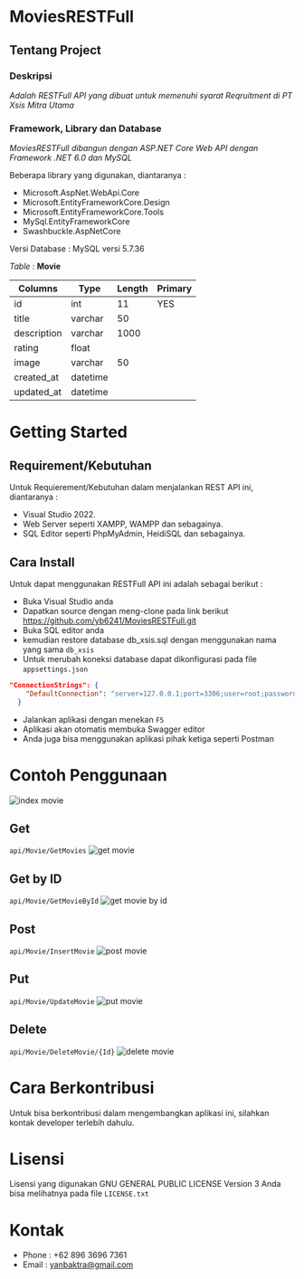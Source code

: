 # MoviesRESTFull

## Tentang Project
### Deskripsi
*Adalah RESTFull API yang dibuat untuk memenuhi syarat Reqruitment di PT Xsis Mitra Utama*

### Framework, Library dan Database
*MoviesRESTFull dibangun dengan ASP.NET Core Web API dengan Framework .NET 6.0 dan MySQL*

Beberapa library yang digunakan, diantaranya :
* Microsoft.AspNet.WebApi.Core
* Microsoft.EntityFrameworkCore.Design
* Microsoft.EntityFrameworkCore.Tools
* MySql.EntityFrameworkCore
* Swashbuckle.AspNetCore

Versi Database : MySQL versi 5.7.36

*Table* : **Movie**

| Columns     | Type        | Length | Primary |
| ----------- | ----------- | ------ | ------- |
| id          | int         | 11     | YES     |
| title       | varchar     | 50     |         |
| description | varchar     | 1000   |         |
| rating      | float       |        |         |
| image       | varchar     | 50     |         |
| created_at  | datetime    |        |         |
| updated_at  | datetime    |        |         |

# Getting Started
## Requirement/Kebutuhan
Untuk Requierement/Kebutuhan dalam menjalankan REST API ini, diantaranya :
* Visual Studio 2022.
* Web Server seperti XAMPP, WAMPP dan sebagainya.
* SQL Editor seperti PhpMyAdmin, HeidiSQL dan sebagainya.

## Cara Install
Untuk dapat menggunakan RESTFull API ini adalah sebagai berikut :
* Buka Visual Studio anda
* Dapatkan source dengan meng-clone pada link berikut https://github.com/yb6241/MoviesRESTFull.git
* Buka SQL editor anda
* kemudian restore database db_xsis.sql dengan menggunakan nama yang sama `db_xsis`
* Untuk merubah koneksi database dapat dikonfigurasi pada file `appsettings.json`
```json
"ConnectionStrings": {
    "DefaultConnection": "server=127.0.0.1;port=3306;user=root;password=;database=db_xsis;"
  }
```
* Jalankan aplikasi dengan menekan `F5`
* Aplikasi akan otomatis membuka Swagger editor
* Anda juga bisa menggunakan aplikasi pihak ketiga seperti Postman

# Contoh Penggunaan
![index movie](https://drive.google.com/file/d/1sU3FFApTOTfWIMqKEuxZZ2glq0LDJ85F/view?usp=drive_link)
## Get
`api/Movie/GetMovies`
![get movie](https://drive.google.com/file/d/1-hHf6yx47OoccWX4Zyk2dikSge-el-EA/view?usp=drive_link)

## Get by ID
`api/Movie/GetMovieById`
![get movie by id](https://drive.google.com/file/d/1gqZwzhDIDnu8oKWQTUBxepp3tvs7ujBs/view?usp=drive_link)

## Post
`api/Movie/InsertMovie`
![post movie](https://drive.google.com/file/d/18nfVCiVwa6mVdAw74b00wEh42AdXJE43/view?usp=drive_link)

## Put
`api/Movie/UpdateMovie`
![put movie](https://drive.google.com/file/d/1UGDhbLouGldbi040uLWOymfWeItcNN5I/view?usp=drive_link)

## Delete
`api/Movie/DeleteMovie/{Id}`
![delete movie](https://drive.google.com/file/d/1JMKHgHx_0JXfqoyAjBz32-5TQ-UEBd8M/view?usp=drive_link)

# Cara Berkontribusi
Untuk bisa berkontribusi dalam mengembangkan aplikasi ini, silahkan kontak developer terlebih dahulu.

# Lisensi
Lisensi yang digunakan GNU GENERAL PUBLIC LICENSE Version 3
Anda bisa melihatnya pada file `LICENSE.txt`

# Kontak
- Phone : +62 896 3696 7361
- Email : yanbaktra@gmail.com